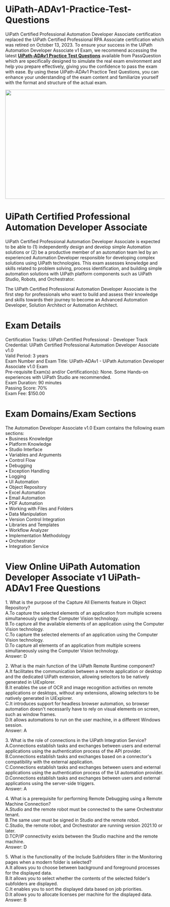 # UiPath-ADAv1-Practice-Test-Questions
<p>UiPath Certified Professional Automation Developer Associate certification replaced the UiPath Certified Professional RPA Associate certification which was retired on October 13, 2023. To ensure your success in the UiPath Automation Developer Associate v1 Exam, we recommend accessing the latest <strong><a href="https://www.passquestion.com/uipath-adav1.html">UiPath-ADAv1 Practice Test Questions</a></strong> available from PassQuestion which are specifically designed to simulate the real exam environment and help you prepare effectively, giving you the confidence to pass the exam with ease. By using these UiPath-ADAv1 Practice Test Questions, you can enhance your understanding of the exam content and familiarize yourself with the format and structure of the actual exam.</p>

<p><img alt="" src="https://www.passquestion.com/uploads/pqcom/images/20231117/b38cbac8ed40151147e9155461b23df8.jpg" style="height:345px; width:618px" /></p>

<h1>UiPath Certified Professional Automation Developer Associate</h1>

<p>UiPath Certified Professional Automation Developer Associate is expected to be able to (1) independently design and develop simple Automation solutions or (2) be a productive member of an automation team led by an experienced Automation Developer responsible for developing complex solutions using UiPath technologies. This exam assesses knowledge and skills related to problem solving, process identification, and building simple automation solutions with UiPath platform components such as UiPath Studio, Robots, and Orchestrator.</p>

<p>The UiPath Certified Professional Automation Developer Associate is the first step for professionals who want to build and assess their knowledge and skills towards their journey to become an Advanced Automation Developer, Solution Architect or Automation Architect.</p>

<h1>Exam Details</h1>

<p>Certification Tracks: UiPath Certified Professional - Developer Track<br />
Credential: UiPath Certified Professional Automation Developer Associate v1.0<br />
Valid Period: 3 years<br />
Exam Number and Exam Title: UiPath-ADAv1 - UiPath Automation Developer Associate v1.0 Exam<br />
Pre-requisite Exam(s) and/or Certification(s): None. Some Hands-on experiences with UiPath Studio are recommended.<br />
Exam Duration: 90 minutes<br />
Passing Score: 70%<br />
Exam Fee: $150.00</p>

<h1>Exam Domains/Exam Sections</h1>

<p>The Automation Developer Associate v1.0 Exam contains the following exam sections:<br />
&bull; Business Knowledge<br />
&bull; Platform Knowledge<br />
&bull; Studio Interface<br />
&bull; Variables and Arguments<br />
&bull; Control Flow<br />
&bull; Debugging<br />
&bull; Exception Handling<br />
&bull; Logging<br />
&bull; UI Automation<br />
&bull; Object Repository<br />
&bull; Excel Automation<br />
&bull; Email Automation<br />
&bull; PDF Automation<br />
&bull; Working with Files and Folders<br />
&bull; Data Manipulation<br />
&bull; Version Control Integration<br />
&bull; Libraries and Templates<br />
&bull; Workflow Analyzer<br />
&bull; Implementation Methodology<br />
&bull; Orchestrator<br />
&bull; Integration Service</p>

<h1>View Online UiPath Automation Developer Associate v1 UiPath-ADAv1 Free Questions</h1>

<p>1. What is the purpose of the Capture All Elements feature in Object Repository?<br />
A.To capture the selected elements of an application from multiple screens simultaneously using the Computer Vision technology.<br />
B.To capture all the available elements of an application using the Computer Vision technology.<br />
C.To capture the selected elements of an application using the Computer Vision technology.<br />
D.To capture all elements of an application from multiple screens simultaneously using the Computer Vision technology.<br />
Answer: D</p>

<p>2. What is the main function of the UiPath Remote Runtime component?<br />
A.It facilitates the communication between a remote application or desktop and the dedicated UiPath extension, allowing selectors to be natively generated in UiExplorer.<br />
B.It enables the use of OCR and image recognition activities on remote applications or desktops, without any extensions, allowing selectors to be natively generated in UiExplorer.<br />
C.It introduces support for headless browser automation, so browser automation doesn&#39;t necessarily have to rely on visual elements on screen, such as window frames.<br />
D.It allows automations to run on the user machine, in a different Windows session.<br />
Answer: A</p>

<p>3. What is the role of connections in the UiPath Integration Service?<br />
A.Connections establish tasks and exchanges between users and external applications using the authentication process of the API provider.<br />
B.Connections establish tasks and exchanges based on a connector&#39;s compatibility with the external application.<br />
C.Connections establish tasks and exchanges between users and external applications using the authentication process of the UI automation provider.<br />
D.Connections establish tasks and exchanges between users and external applications using the server-side triggers.<br />
Answer: A</p>

<p>4. What is a prerequisite for performing Remote Debugging using a Remote Machine Connection?<br />
A.Studio and the remote robot must be connected to the same Orchestrator tenant.<br />
B.The same user must be signed in Studio and the remote robot.<br />
C.Studio, the remote robot, and Orchestrator are running version 2021.10 or later.<br />
D.TCP/IP connectivity exists between the Studio machine and the remote machine.<br />
Answer: D</p>

<p>5. What is the functionality of the Include Subfolders filter in the Monitoring pages when a modern folder is selected?<br />
A.It allows you to choose between background and foreground processes for the displayed data.<br />
B.It allows you to select whether the contents of the selected folder&#39;s subfolders are displayed.<br />
C.It enables you to sort the displayed data based on job priorities.<br />
D.It allows you to allocate licenses per machine for the displayed data.<br />
Answer: B</p>
